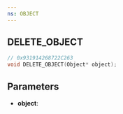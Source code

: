 ```yaml
---
ns: OBJECT
---
```

## DELETE_OBJECT

```c
// 0x931914268722C263
void DELETE_OBJECT(Object* object);
```

## Parameters
* **object**:
